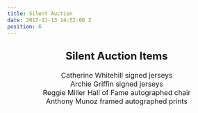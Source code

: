 ```yaml
---
title: Silent Auction
date: 2017-11-13 14:52:00 Z
position: 6
---
```


<html>
<br>
<div style="text-align: center;">
<b>
<font size="5">Silent Auction Items</font>
</b>
<div style="text-align: center;">
<font size="3">
<br>
Catherine Whitehill signed jerseys
<br>
Archie Griffin signed jerseys
<br>
Reggie Miller Hall of Fame autographed chair
<br>
Anthony Munoz framed autographed prints
